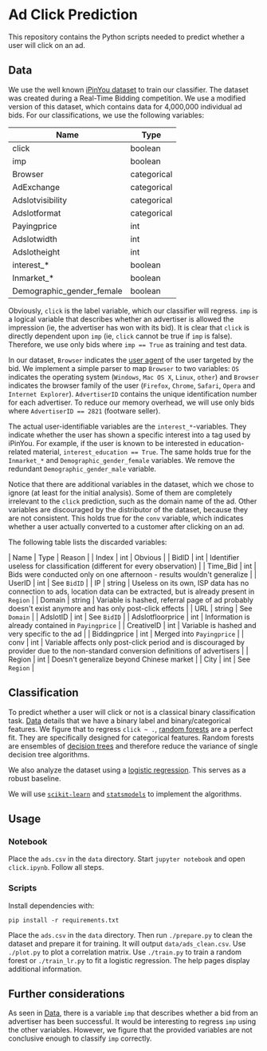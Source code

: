 Ad Click Prediction
===
This repository contains the Python scripts needed to predict whether a user will click on an ad.

<a name="sec-data"></a> Data
---
We use the well known [iPinYou dataset][1] to train our classifier. The dataset was created during a Real-Time Bidding 
competition. We use a modified version of this dataset, which contains data for 4,000,000 individual ad bids. For our
classifications, we use the following variables:

| Name | Type |
| --- | --- |
| click | boolean |
| imp | boolean |
| Browser | categorical |
| AdExchange | categorical |
| Adslotvisibility | categorical |
| Adslotformat | categorical |
| Payingprice | int |
| Adslotwidth | int |
| Adslotheight | int |
| interest_* | boolean |
| Inmarket_* | boolean |
| Demographic_gender_female | boolean |

Obviously, `click` is the label variable, which our classifier will regress. `imp` is a logical variable that describes
whether an advertiser is allowed the impression (ie, the advertiser has won with its bid). It is clear that `click` is
directly dependent upon `imp` (ie, `click` cannot be true if `imp` is false). Therefore, we use only bids where
`imp == True` as training and test data.

In our dataset, `Browser` indicates the [user agent][2] of the user targeted by the bid. We implement a simple parser to
map `Browser` to two variables: `OS` indicates the operating system (`Windows`, `Mac OS X`, `Linux`, `other`) and `Browser`
indicates the browser family of the user (`Firefox`, `Chrome`, `Safari`, `Opera` and `Internet Explorer`). `AdvertiserID`
contains the unique identification number for each advertiser. To reduce our memory overhead, we will use only bids where
`AdvertiserID == 2821` (footware seller).

The actual user-identifiable variables are the `interest_*`-variables. They indicate whether the user has shown a
specific interest into a tag used by iPinYou. For example, if the user is known to be interested in education-related
material, `interest_education == True`. The same holds true for the `Inmarket_*` and
`Demographic_gender_female` variables. We remove the redundant `Demographic_gender_male` variable.

Notice that there are additional variables in the dataset, which we chose to ignore (at least for the initial analysis).
Some of them are completely irrelevant to the `click` prediction, such as the domain name of the ad. Other variables are
discouraged by the distributor of the dataset, because they are not consistent. This holds true for the `conv` variable,
which indicates whether a user actually converted to a customer after clicking on an ad.

The following table lists the discarded variables:

| Name | Type | Reason |
| Index | int | Obvious |
| BidID | int | Identifier useless for classification (different for every observation) |
| Time_Bid | int | Bids were conducted only on one afternoon - results wouldn't generalize |
| UserID | int | See `BidID` |
| IP | string | Useless on its own, ISP data has no connection to ads, location data can be extracted, but is already present in `Region` |
| Domain | string | Variable is hashed, referral page of ad probably doesn't exist anymore and has only post-click effects |
| URL | string | See `Domain` |
| AdslotID | int | See `BidID` |
| Adslotfloorprice | int | Information is already contained in `Payingprice` |
| CreativeID | int | Variable is hashed and very specific to the ad |
| Biddingprice | int | Merged into `Payingprice` |
| conv | int | Variable affects only post-click period and is discouraged by provider due to the non-standard conversion definitions of advertisers |
| Region | int | Doesn't generalize beyond Chinese market |
| City | int | See `Region` |

Classification
---
To predict whether a user will click or not is a classical binary classification task. [Data](#sec-data) details that we
have a binary label and binary/categorical features. We figure that to regress `click ~ .`, [random forests][4] are a
perfect fit. They are specifically designed for categorical features. Random forests are ensembles of [decision trees][7]
and therefore reduce the variance of single decision tree algorithms.

We also analyze the dataset using a [logistic regression][5]. This serves as a robust baseline.

We will use [`scikit-learn`][6] and [`statsmodels`][8] to implement the algorithms.

Usage
---
### Notebook
Place the `ads.csv` in the `data` directory. Start `jupyter notebook` and open `click.ipynb`. Follow all steps.
### Scripts
Install dependencies with:

```pip install -r requirements.txt```

Place the `ads.csv` in the `data` directory. Then run `./prepare.py` to clean the dataset and prepare it for training.
It will output `data/ads_clean.csv`. Use `./plot.py` to plot a correlation matrix. Use `./train.py` to train a random
forest or `./train_lr.py` to fit a logistic regression. The help pages display additional information.

Further considerations
---
As seen in [Data](#sec-data), there is a variable `imp` that describes whether a bid from an advertiser has been
successful. It would be interesting to regress `imp` using the other variables. However, we figure that the provided
variables are not conclusive enough to classify `imp` correctly.

[1]: https://arxiv.org/abs/1407.7073
[2]: https://developer.mozilla.org/en-US/docs/Web/HTTP/Headers/User-Agent
[3]: https://github.com/ua-parser/uap-python
[4]: https://ect.bell-labs.com/who/tkh/publications/papers/odt.pdf
[5]: https://en.wikipedia.org/wiki/Logistic_regression
[6]: https://scikit-learn.org
[7]: https://en.wikipedia.org/wiki/Decision_tree_learning
[8]: http://www.statsmodels.org/stable/index.html
